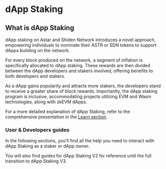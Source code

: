 # dApp Staking

## What is dApp Staking

dApp staking on Astar and Shiden Network introduces a novel approach, empowering individuals to nominate their ASTR or SDN tokens to support dApps building on the network.

For every block produced on the network, a segment of inflation is specifically allocated to dApp staking. These rewards are then divided between the dApp developers and stakers involved, offering benefits to both developers and stakers.

As a dApp gains popularity and attracts more stakers, the developers stand to receive a greater share of block rewards. Importantly, the dApp staking program is inclusive, accommodating projects utilizing EVM and Wasm technologies, along with zkEVM dApps.

For a more detailed explanation of dApp Staking, refer to the comprehensive presentation in the [Learn section](/docs/learn/dapp-staking/).

### User & Developers guides

In the following sections, you'll find all the help you need to interact with dApp Staking as a staker or dApp owner.

You will also find guides for dApp Staking V2 for reference until the full transition to dApp Staking V3.
